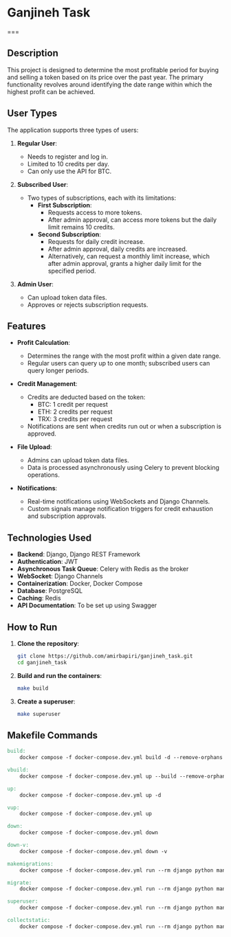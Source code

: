 # Ganjineh Task
===

## Description

This project is designed to determine the most profitable period for buying and selling a token based on its price over the past year. The primary functionality revolves around identifying the date range within which the highest profit can be achieved.

## User Types

The application supports three types of users:

1. **Regular User**:
   - Needs to register and log in.
   - Limited to 10 credits per day.
   - Can only use the API for BTC.

2. **Subscribed User**:
   - Two types of subscriptions, each with its limitations:
     - **First Subscription**:
       - Requests access to more tokens.
       - After admin approval, can access more tokens but the daily limit remains 10 credits.
     - **Second Subscription**:
       - Requests for daily credit increase.
       - After admin approval, daily credits are increased.
       - Alternatively, can request a monthly limit increase, which after admin approval, grants a higher daily limit for the specified period.

3. **Admin User**:
   - Can upload token data files.
   - Approves or rejects subscription requests.

## Features

- **Profit Calculation**:
  - Determines the range with the most profit within a given date range.
  - Regular users can query up to one month; subscribed users can query longer periods.
  
- **Credit Management**:
  - Credits are deducted based on the token:
    - BTC: 1 credit per request
    - ETH: 2 credits per request
    - TRX: 3 credits per request
  - Notifications are sent when credits run out or when a subscription is approved.

- **File Upload**:
  - Admins can upload token data files.
  - Data is processed asynchronously using Celery to prevent blocking operations.

- **Notifications**:
  - Real-time notifications using WebSockets and Django Channels.
  - Custom signals manage notification triggers for credit exhaustion and subscription approvals.

## Technologies Used

- **Backend**: Django, Django REST Framework
- **Authentication**: JWT
- **Asynchronous Task Queue**: Celery with Redis as the broker
- **WebSocket**: Django Channels
- **Containerization**: Docker, Docker Compose
- **Database**: PostgreSQL
- **Caching**: Redis
- **API Documentation**: To be set up using Swagger

## How to Run

1. **Clone the repository**:
    ```bash
    git clone https://github.com/amirbapiri/ganjineh_task.git
    cd ganjineh_task
    ```

2. **Build and run the containers**:
    ```bash
    make build
    ```

3. **Create a superuser**:
    ```bash
    make superuser
    ```

## Makefile Commands

```makefile
build:
	docker compose -f docker-compose.dev.yml build -d --remove-orphans

vbuild:
	docker compose -f docker-compose.dev.yml up --build --remove-orphans

up:
	docker compose -f docker-compose.dev.yml up -d

vup:
	docker compose -f docker-compose.dev.yml up

down:
	docker compose -f docker-compose.dev.yml down

down-v:
	docker compose -f docker-compose.dev.yml down -v

makemigrations:
	docker compose -f docker-compose.dev.yml run --rm django python manage.py makemigrations

migrate:
	docker compose -f docker-compose.dev.yml run --rm django python manage.py migrate

superuser:
	docker compose -f docker-compose.dev.yml run --rm django python manage.py createsuperuser

collectstatic:
	docker compose -f docker-compose.dev.yml run --rm django python manage.py collectstatic --no-input --clear
